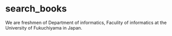 # search_books
We are freshmen of Department of informatics, Faculity of informatics at the University of Fukuchiyama in Japan.
